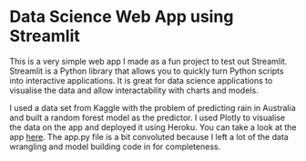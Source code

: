 # Data Science Web App using Streamlit
This is a very simple web app I made as a fun project to test out Streamlit. Streamlit is a Python library that allows you to quickly turn Python scripts into interactive applications. It is great for data science applications to visualise the data and allow interactability with charts and models.

I used a data set from Kaggle with the problem of predicting rain in Australia and built a random forest model as the predictor. I used Plotly to visualise the data on the app and deployed it using Heroku. You can take a look at the app [here](https://rain-prediction-webapp.herokuapp.com/). The app.py file is a bit convoluted because I left a lot of the data wrangling and model building code in for completeness.
